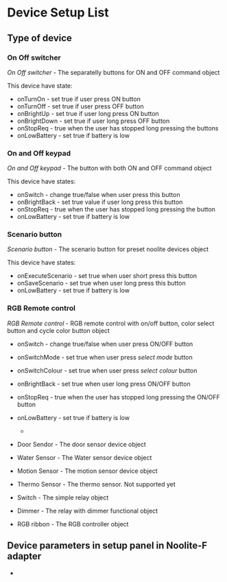 # Device Setup List 

## Type of device

### On Off switcher

*On Off switcher* - The separatelly buttons for ON and OFF command object

This device have state:

* onTurnOn - set true if user press ON button
* onTurnOff - set true if user press OFF button
* onBrightUp - set true if user long press ON button
* onBrightDown - set true if user long press OFF button
* onStopReq - true when the user has stopped long pressing the buttons
* onLowBattery - set true if battery is low

### On and Off keypad

*On and Off keypad* - The button with both ON and OFF command object

This device have states:

* onSwitch - change true/false when user press this button
* onBrightBack - set true value if user long press this button
* onStopReq - true when the user has stopped long pressing the button
* onLowBattery - set true if battery is low

### Scenario button

*Scenario button* - The scenario button for preset noolite devices object

This device have states:

* onExecuteScenario - set true when user short press this button
* onSaveScenario - set true when user long press this button
* onLowBattery - set true if battery is low

### RGB Remote control

*RGB Remote control* - RGB remote control with on/off button, color select button and cycle color button object

* onSwitch - change true/false when user press ON/OFF button
* onSwitchMode - set true when user press _select mode_ button
* onSwitchColour - set true when user press _select colour_ button
* onBrightBack - set true when user long press ON/OFF button
* onStopReq - true when the user has stopped long pressing the ON/OFF button
* onLowBattery - set true if battery is low


  * 
* Door Sendor - The door sensor device object
* Water Sensor - The Water sensor device object
* Motion Sensor - The motion sensor device object
* Thermo Sensor - The thermo sensor. Not supported yet
* Switch - The simple relay object
* Dimmer - The relay with dimmer functional object
* RGB ribbon - The RGB controller object

## Device parameters in setup panel in Noolite-F adapter

* 

